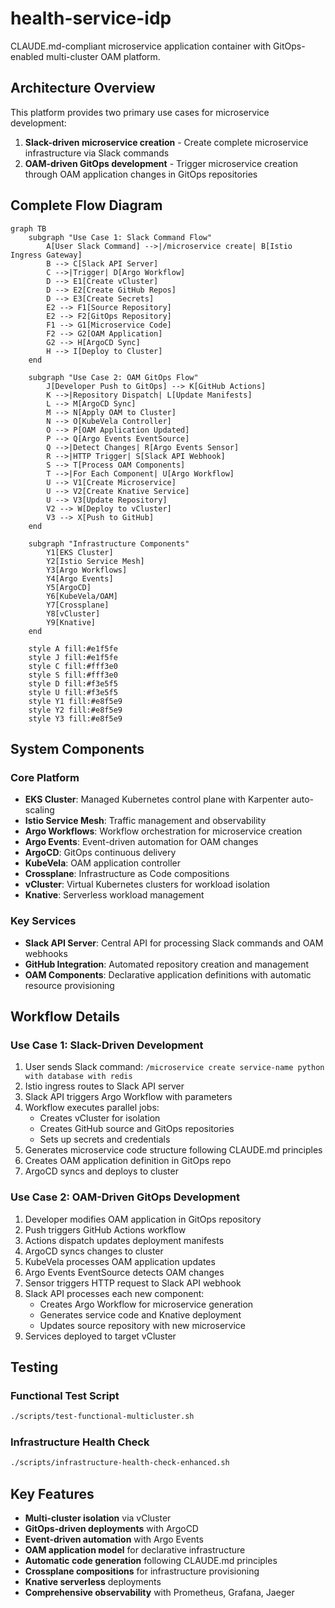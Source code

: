 # health-service-idp

CLAUDE.md-compliant microservice application container with GitOps-enabled multi-cluster OAM platform.

## Architecture Overview

This platform provides two primary use cases for microservice development:
1. **Slack-driven microservice creation** - Create complete microservice infrastructure via Slack commands
2. **OAM-driven GitOps development** - Trigger microservice creation through OAM application changes in GitOps repositories

## Complete Flow Diagram

```mermaid
graph TB
    subgraph "Use Case 1: Slack Command Flow"
        A[User Slack Command] -->|/microservice create| B[Istio Ingress Gateway]
        B --> C[Slack API Server]
        C -->|Trigger| D[Argo Workflow]
        D --> E1[Create vCluster]
        D --> E2[Create GitHub Repos]
        D --> E3[Create Secrets]
        E2 --> F1[Source Repository]
        E2 --> F2[GitOps Repository]
        F1 --> G1[Microservice Code]
        F2 --> G2[OAM Application]
        G2 --> H[ArgoCD Sync]
        H --> I[Deploy to Cluster]
    end

    subgraph "Use Case 2: OAM GitOps Flow"
        J[Developer Push to GitOps] --> K[GitHub Actions]
        K -->|Repository Dispatch| L[Update Manifests]
        L --> M[ArgoCD Sync]
        M --> N[Apply OAM to Cluster]
        N --> O[KubeVela Controller]
        O --> P[OAM Application Updated]
        P --> Q[Argo Events EventSource]
        Q -->|Detect Changes| R[Argo Events Sensor]
        R -->|HTTP Trigger| S[Slack API Webhook]
        S --> T[Process OAM Components]
        T -->|For Each Component| U[Argo Workflow]
        U --> V1[Create Microservice]
        U --> V2[Create Knative Service]
        U --> V3[Update Repository]
        V2 --> W[Deploy to vCluster]
        V3 --> X[Push to GitHub]
    end

    subgraph "Infrastructure Components"
        Y1[EKS Cluster]
        Y2[Istio Service Mesh]
        Y3[Argo Workflows]
        Y4[Argo Events]
        Y5[ArgoCD]
        Y6[KubeVela/OAM]
        Y7[Crossplane]
        Y8[vCluster]
        Y9[Knative]
    end

    style A fill:#e1f5fe
    style J fill:#e1f5fe
    style C fill:#fff3e0
    style S fill:#fff3e0
    style D fill:#f3e5f5
    style U fill:#f3e5f5
    style Y1 fill:#e8f5e9
    style Y2 fill:#e8f5e9
    style Y3 fill:#e8f5e9
```

## System Components

### Core Platform
- **EKS Cluster**: Managed Kubernetes control plane with Karpenter auto-scaling
- **Istio Service Mesh**: Traffic management and observability
- **Argo Workflows**: Workflow orchestration for microservice creation
- **Argo Events**: Event-driven automation for OAM changes
- **ArgoCD**: GitOps continuous delivery
- **KubeVela**: OAM application controller
- **Crossplane**: Infrastructure as Code compositions
- **vCluster**: Virtual Kubernetes clusters for workload isolation
- **Knative**: Serverless workload management

### Key Services
- **Slack API Server**: Central API for processing Slack commands and OAM webhooks
- **GitHub Integration**: Automated repository creation and management
- **OAM Components**: Declarative application definitions with automatic resource provisioning

## Workflow Details

### Use Case 1: Slack-Driven Development
1. User sends Slack command: `/microservice create service-name python with database with redis`
2. Istio ingress routes to Slack API server
3. Slack API triggers Argo Workflow with parameters
4. Workflow executes parallel jobs:
   - Creates vCluster for isolation
   - Creates GitHub source and GitOps repositories
   - Sets up secrets and credentials
5. Generates microservice code structure following CLAUDE.md principles
6. Creates OAM application definition in GitOps repo
7. ArgoCD syncs and deploys to cluster

### Use Case 2: OAM-Driven GitOps Development
1. Developer modifies OAM application in GitOps repository
2. Push triggers GitHub Actions workflow
3. Actions dispatch updates deployment manifests
4. ArgoCD syncs changes to cluster
5. KubeVela processes OAM application updates
6. Argo Events EventSource detects OAM changes
7. Sensor triggers HTTP request to Slack API webhook
8. Slack API processes each new component:
   - Creates Argo Workflow for microservice generation
   - Generates service code and Knative deployment
   - Updates source repository with new microservice
9. Services deployed to target vCluster

## Testing

### Functional Test Script
```bash
./scripts/test-functional-multicluster.sh
```

### Infrastructure Health Check
```bash
./scripts/infrastructure-health-check-enhanced.sh
```

## Key Features

- **Multi-cluster isolation** via vCluster
- **GitOps-driven deployments** with ArgoCD
- **Event-driven automation** with Argo Events
- **OAM application model** for declarative infrastructure
- **Automatic code generation** following CLAUDE.md principles
- **Crossplane compositions** for infrastructure provisioning
- **Knative serverless** deployments
- **Comprehensive observability** with Prometheus, Grafana, Jaeger
